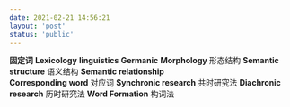 ```yaml
---
date: 2021-02-21 14:56:21
layout: 'post'
status: 'public'
---
```


**固定词**
**Lexicology**
**linguistics**
**Germanic**
**Morphology**        形态结构
**Semantic structure**        语义结构
**Semantic relationship**        
**Corresponding word**        对应词
**Synchronic research**        共时研究法
**Diachronic research**        历时研究法
**Word Formation**        构词法
